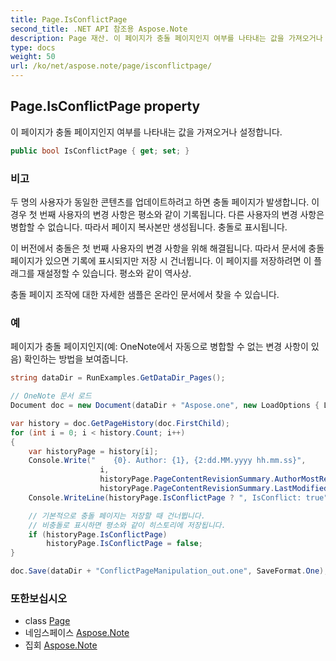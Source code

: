 ```yaml
---
title: Page.IsConflictPage
second_title: .NET API 참조용 Aspose.Note
description: Page 재산. 이 페이지가 충돌 페이지인지 여부를 나타내는 값을 가져오거나 설정합니다.
type: docs
weight: 50
url: /ko/net/aspose.note/page/isconflictpage/
---
```

## Page.IsConflictPage property

이 페이지가 충돌 페이지인지 여부를 나타내는 값을 가져오거나 설정합니다.

```csharp
public bool IsConflictPage { get; set; }
```

### 비고

두 명의 사용자가 동일한 콘텐츠를 업데이트하려고 하면 충돌 페이지가 발생합니다. 이 경우 첫 번째 사용자의 변경 사항은 평소와 같이 기록됩니다. 다른 사용자의 변경 사항은 병합할 수 없습니다. 따라서 페이지 복사본만 생성됩니다. 충돌로 표시됩니다.

이 버전에서 충돌은 첫 번째 사용자의 변경 사항을 위해 해결됩니다. 따라서 문서에 충돌 페이지가 있으면 기록에 표시되지만 저장 시 건너뜁니다. 이 페이지를 저장하려면 이 플래그를 재설정할 수 있습니다. 평소와 같이 역사상.

충돌 페이지 조작에 대한 자세한 샘플은 온라인 문서에서 찾을 수 있습니다.

### 예

페이지가 충돌 페이지인지(예: OneNote에서 자동으로 병합할 수 없는 변경 사항이 있음) 확인하는 방법을 보여줍니다.

```csharp
string dataDir = RunExamples.GetDataDir_Pages();

// OneNote 문서 로드
Document doc = new Document(dataDir + "Aspose.one", new LoadOptions { LoadHistory = true });

var history = doc.GetPageHistory(doc.FirstChild);
for (int i = 0; i < history.Count; i++)
{
    var historyPage = history[i];
    Console.Write("    {0}. Author: {1}, {2:dd.MM.yyyy hh.mm.ss}",
                    i,
                    historyPage.PageContentRevisionSummary.AuthorMostRecent,
                    historyPage.PageContentRevisionSummary.LastModifiedTime);
    Console.WriteLine(historyPage.IsConflictPage ? ", IsConflict: true" : string.Empty);

    // 기본적으로 충돌 페이지는 저장할 때 건너뜁니다.
    // 비충돌로 표시하면 평소와 같이 히스토리에 저장됩니다.
    if (historyPage.IsConflictPage)
        historyPage.IsConflictPage = false;
}

doc.Save(dataDir + "ConflictPageManipulation_out.one", SaveFormat.One);
```

### 또한보십시오

* class [Page](../)
* 네임스페이스 [Aspose.Note](../../page/)
* 집회 [Aspose.Note](../../../)


